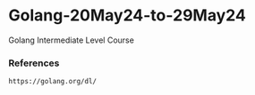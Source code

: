 # Golang-20May24-to-29May24
Golang Intermediate Level Course

### References
` https://golang.org/dl/ `

